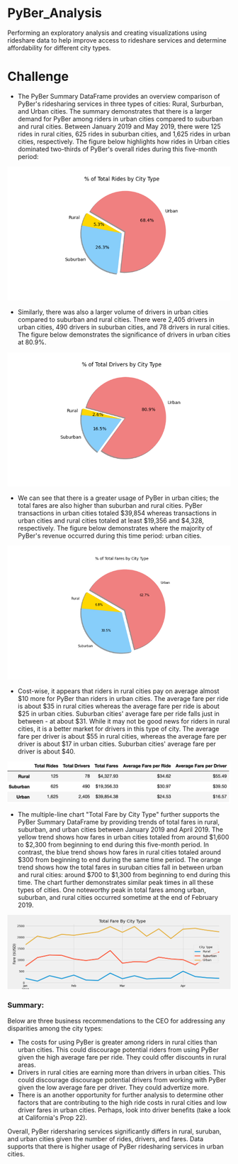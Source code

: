 # PyBer_Analysis

Performing an exploratory analysis and creating visualizations using rideshare data to help improve access to rideshare services and determine affordability for different city types.

# Challenge

* The PyBer Summary DataFrame provides an overview comparison of PyBer's ridesharing services in three types of cities: Rural, Surburban, and Urban cities. The summary demonstrates that there is a larger demand for PyBer among riders in urban cities compared to suburban and rural cities. Between January 2019 and May 2019, there were 125 rides in rural cities, 625 rides in suburban cities, and 1,625 rides in urban cities, respectively. The figure below highlights how rides in Urban cities dominated two-thirds of PyBer's overall rides during this five-month period:

![% of Total Rides by City Type](Analysis/Fig6.png)

* Similarly, there was also a larger volume of drivers in urban cities compared to suburban and rural cities. There were 2,405 drivers in urban cities, 490 drivers in suburban cities, and 78 drivers in rural cities. The figure below demonstrates the significance of drivers in urban cities at 80.9%.

![% of Total Drivers by City Type](Analysis/Fig7.png)

* We can see that there is a greater usage of PyBer in urban cities; the total fares are also higher than suburban and rural cities. PyBer transactions in urban cities totaled $39,854 whereas transactions in urban cities and rural cities totaled at least $19,356 and $4,328, respectively. The figure below demonstrates where the majority of PyBer's revenue occurred during this time period: urban cities.

![% of Total Fares by City Type](Analysis/Fig5.png)

* Cost-wise, it appears that riders in rural cities pay on average almost $10 more for PyBer than riders in urban cities. The average fare per ride is about $35 in rural cities whereas the average fare per ride is about $25 in urban cities. Suburban cities' average fare per ride falls just in between - at about $31. While it may not be good news for riders in rural cities, it is a better market for drivers in this type of city. The average fare per driver is about $55 in rural cities, whereas the average fare per driver is about $17 in urban cities. Suburban cities' average fare per driver is about $40.

![PyBer Summary](Analysis/pyber_summary.png)

* The multiple-line chart "Total Fare by City Type" further supports the PyBer Summary DataFrame by providing trends of total fares in rural, suburban, and urban cities between January 2019 and April 2019. The yellow trend shows how fares in urban cities totaled from around $1,600 to $2,300 from beginning to end during this five-month period. In contrast, the blue trend shows how fares in rural cities totaled around $300 from beginning to end during the same time period. The orange trend shows how the total fares in suruban cities fall in between urban and rural cities: around $700 to $1,300 from beginning to end during this time. The chart further demonstrates similar peak times in all these types of cities. One noteworthy peak in total fares among urban, suburban, and rural cities occurred sometime at the end of February 2019.

![Total Fare by City Type](Analysis/Pyber_fare_summary.png)

### Summary:
Below are three business recommendations to the CEO for addressing any disparities among the city types:

* The costs for using PyBer is greater among riders in rural cities than urban cities. This could discourage potential riders from using PyBer given the high average fare per ride. They could offer discounts in rural areas.
* Drivers in rural cities are earning more than drivers in urban cities. This could discourage discourage potential drivers from working with PyBer given the low average fare per driver. They could advertize more.
* There is an another opportunity for further analysis to determine other factors that are contributing to the high ride costs in rural cities and low driver fares in urban cities. Perhaps, look into driver benefits (take a look at California's Prop 22).

Overall, PyBer ridersharing services significantly differs in rural, suruban, and urban cities given the number of rides, drivers, and fares. Data supports that there is higher usage of PyBer ridesharing services in urban cities.
